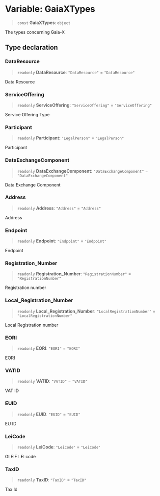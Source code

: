 # Variable: GaiaXTypes

> `const` **GaiaXTypes**: `object`

The types concerning Gaia-X

## Type declaration

### DataResource

> `readonly` **DataResource**: `"DataResource"` = `"DataResource"`

Data Resource

### ServiceOffering

> `readonly` **ServiceOffering**: `"ServiceOffering"` = `"ServiceOffering"`

Service Offering Type

### Participant

> `readonly` **Participant**: `"LegalPerson"` = `"LegalPerson"`

Participant

### DataExchangeComponent

> `readonly` **DataExchangeComponent**: `"DataExchangeComponent"` = `"DataExchangeComponent"`

Data Exchange Component

### Address

> `readonly` **Address**: `"Address"` = `"Address"`

Address

### Endpoint

> `readonly` **Endpoint**: `"Endpoint"` = `"Endpoint"`

Endpoint

### Registration\_Number

> `readonly` **Registration\_Number**: `"RegistrationNumber"` = `"RegistrationNumber"`

Registration number

### Local\_Registration\_Number

> `readonly` **Local\_Registration\_Number**: `"LocalRegistrationNumber"` = `"LocalRegistrationNumber"`

Local Registration number

### EORI

> `readonly` **EORI**: `"EORI"` = `"EORI"`

EORI

### VATID

> `readonly` **VATID**: `"VATID"` = `"VATID"`

VAT ID

### EUID

> `readonly` **EUID**: `"EUID"` = `"EUID"`

EU ID

### LeiCode

> `readonly` **LeiCode**: `"LeiCode"` = `"LeiCode"`

GLEIF LEI code

### TaxID

> `readonly` **TaxID**: `"TaxID"` = `"TaxID"`

Tax Id
